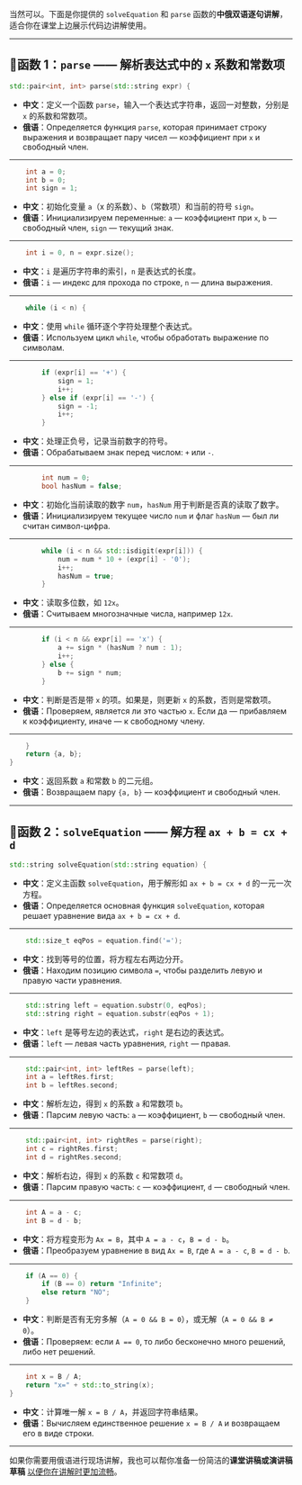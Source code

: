 当然可以。下面是你提供的 `solveEquation` 和 `parse` 函数的**中俄双语逐句讲解**，适合你在课堂上边展示代码边讲解使用。

---

## 🔹函数 1：`parse` —— 解析表达式中的 `x` 系数和常数项

```cpp
std::pair<int, int> parse(std::string expr) {
```

* **中文**：定义一个函数 `parse`，输入一个表达式字符串，返回一对整数，分别是 `x` 的系数和常数项。
* **俄语**：Определяется функция `parse`, которая принимает строку выражения и возвращает пару чисел — коэффициент при `x` и свободный член.

---

```cpp
    int a = 0;
    int b = 0;
    int sign = 1;
```

* **中文**：初始化变量 `a`（x 的系数）、`b`（常数项）和当前的符号 `sign`。
* **俄语**：Инициализируем переменные: `a` — коэффициент при `x`, `b` — свободный член, `sign` — текущий знак.

---

```cpp
    int i = 0, n = expr.size();
```

* **中文**：`i` 是遍历字符串的索引，`n` 是表达式的长度。
* **俄语**：`i` — индекс для прохода по строке, `n` — длина выражения.

---

```cpp
    while (i < n) {
```

* **中文**：使用 `while` 循环逐个字符处理整个表达式。
* **俄语**：Используем цикл `while`, чтобы обработать выражение по символам.

---

```cpp
        if (expr[i] == '+') {
            sign = 1;
            i++;
        } else if (expr[i] == '-') {
            sign = -1;
            i++;
        }
```

* **中文**：处理正负号，记录当前数字的符号。
* **俄语**：Обрабатываем знак перед числом: `+` или `-`.

---

```cpp
        int num = 0;
        bool hasNum = false;
```

* **中文**：初始化当前读取的数字 `num`，`hasNum` 用于判断是否真的读取了数字。
* **俄语**：Инициализируем текущее число `num` и флаг `hasNum` — был ли считан символ-цифра.

---

```cpp
        while (i < n && std::isdigit(expr[i])) {
            num = num * 10 + (expr[i] - '0');
            i++;
            hasNum = true;
        }
```

* **中文**：读取多位数，如 `12x`。
* **俄语**：Считываем многозначные числа, например `12x`.

---

```cpp
        if (i < n && expr[i] == 'x') {
            a += sign * (hasNum ? num : 1);
            i++;
        } else {
            b += sign * num;
        }
```

* **中文**：判断是否是带 `x` 的项。如果是，则更新 `x` 的系数，否则是常数项。
* **俄语**：Проверяем, является ли это частью `x`. Если да — прибавляем к коэффициенту, иначе — к свободному члену.

---

```cpp
    }
    return {a, b};
}
```

* **中文**：返回系数 `a` 和常数 `b` 的二元组。
* **俄语**：Возвращаем пару `{a, b}` — коэффициент и свободный член.

---

## 🔹函数 2：`solveEquation` —— 解方程 `ax + b = cx + d`

```cpp
std::string solveEquation(std::string equation) {
```

* **中文**：定义主函数 `solveEquation`，用于解形如 `ax + b = cx + d` 的一元一次方程。
* **俄语**：Определяется основная функция `solveEquation`, которая решает уравнение вида `ax + b = cx + d`.

---

```cpp
    std::size_t eqPos = equation.find('=');
```

* **中文**：找到等号的位置，将方程左右两边分开。
* **俄语**：Находим позицию символа `=`, чтобы разделить левую и правую части уравнения.

---

```cpp
    std::string left = equation.substr(0, eqPos);
    std::string right = equation.substr(eqPos + 1);
```

* **中文**：`left` 是等号左边的表达式，`right` 是右边的表达式。
* **俄语**：`left` — левая часть уравнения, `right` — правая.

---

```cpp
    std::pair<int, int> leftRes = parse(left);
    int a = leftRes.first;
    int b = leftRes.second;
```

* **中文**：解析左边，得到 `x` 的系数 `a` 和常数项 `b`。
* **俄语**：Парсим левую часть: `a` — коэффициент, `b` — свободный член.

---

```cpp
    std::pair<int, int> rightRes = parse(right);
    int c = rightRes.first;
    int d = rightRes.second;
```

* **中文**：解析右边，得到 `x` 的系数 `c` 和常数项 `d`。
* **俄语**：Парсим правую часть: `c` — коэффициент, `d` — свободный член.

---

```cpp
    int A = a - c;
    int B = d - b;
```

* **中文**：将方程变形为 `Ax = B`，其中 `A = a - c`，`B = d - b`。
* **俄语**：Преобразуем уравнение в вид `Ax = B`, где `A = a - c`, `B = d - b`.

---

```cpp
    if (A == 0) {
        if (B == 0) return "Infinite";
        else return "NO";
    }
```

* **中文**：判断是否有无穷多解（`A = 0 && B = 0`），或无解（`A = 0 && B ≠ 0`）。
* **俄语**：Проверяем: если `A == 0`, то либо бесконечно много решений, либо нет решений.

---

```cpp
    int x = B / A;
    return "x=" + std::to_string(x);
}
```

* **中文**：计算唯一解 `x = B / A`，并返回字符串结果。
* **俄语**：Вычисляем единственное решение `x = B / A` и возвращаем его в виде строки.

---

如果你需要用俄语进行现场讲解，我也可以帮你准备一份简洁的**课堂讲稿或演讲稿草稿** [以便你在讲解时更加流畅](f)。
